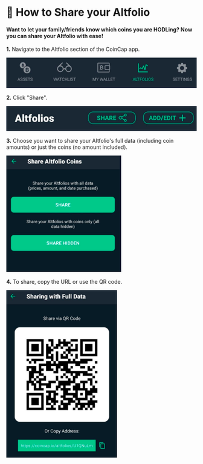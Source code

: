 # 📂 How to Share your Altfolio

#### Want to let your family/friends know which coins you are HODLing? Now you can share your Altfolio with ease!

**1.** Navigate to the Altfolio section of the CoinCap app.

![](<../../.gitbook/assets/image (185).png>)

**2.** Click "Share".

![](<../../.gitbook/assets/image (1).png>)

**3.** Choose you want to share your Altfolio's full data (including coin amounts) or just the coins (no amount included).

![](<../../.gitbook/assets/image (196).png>)

**4.** To share, copy the URL or use the QR code.

![](<../../.gitbook/assets/image (48).png>)

